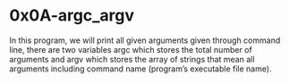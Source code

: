 # 0x0A-argc_argv
In this program, we will print all given arguments given through command line, there are two variables argc which stores the total number of arguments and argv which stores the array of strings that mean all arguments including command name (program’s executable file name).
